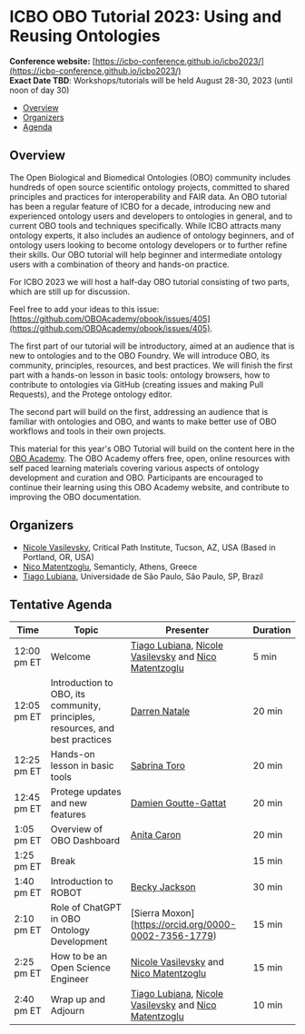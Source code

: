 # ICBO OBO Tutorial 2023: Using and Reusing Ontologies

**Conference website:** [https://icbo-conference.github.io/icbo2023/](https://icbo-conference.github.io/icbo2023/)  
**Exact Date TBD**: Workshops/tutorials will be held August 28-30, 2023 (until noon of day 30)  


- [Overview](#overview)
- [Organizers](#organizers)
- [Agenda](#agenda)

<a name="overview"></a>

## Overview

The Open Biological and Biomedical Ontologies (OBO) community includes hundreds of open source scientific ontology projects, 
committed to shared principles and practices for interoperability and FAIR data. An OBO tutorial has been a regular feature of ICBO for a decade, introducing new and experienced ontology users and developers to ontologies in general, and to current OBO tools and techniques specifically. While ICBO attracts many ontology experts, it also includes an audience of ontology beginners, and of ontology users looking to become ontology developers or to further refine their skills. Our OBO tutorial will help beginner and intermediate ontology users with a combination of theory and hands-on practice.

For ICBO 2023 we will host a half-day OBO tutorial consisting of two parts, which are still up for discussion.

Feel free to add your ideas to this issue: [https://github.com/OBOAcademy/obook/issues/405](https://github.com/OBOAcademy/obook/issues/405).

The first part of our tutorial will be introductory, aimed at an audience that is new to ontologies and to the OBO Foundry. 
We will introduce OBO, its community, principles, resources, and best practices. 
We will finish the first part with a hands-on lesson in basic tools: ontology browsers, how to contribute to ontologies via 
GitHub (creating issues and making Pull Requests), and the Protege ontology editor.

The second part will build on the first, addressing an audience that is familiar with ontologies and OBO, and wants to make better use of 
OBO workflows and tools in their own projects. 

This material for this year's OBO Tutorial will build on the content here in the [OBO Academy](https://oboacademy.github.io/obook/). 
The OBO Academy offers free, open, online resources with self paced learning materials covering various aspects of ontology development and 
curation and OBO. Participants are encouraged to continue their learning using this OBO Academy website, and contribute to improving the 
OBO documentation.

<a name="organizers"></a>

## Organizers

- [Nicole Vasilevsky](https://orcid.org/0000-0001-5208-3432), Critical Path Institute, Tucson, AZ, USA (Based in Portland, OR, USA)
- [Nico Matentzoglu](https://orcid.org/0000-0002-7356-1779), Semanticly, Athens, Greece
- [Tiago Lubiana](https://orcid.org/0000-0003-2473-2313), Universidade de São Paulo, São Paulo, SP, Brazil

<a name="agenda"></a>

## Tentative Agenda

| Time | Topic | Presenter | Duration |
| ----------- | ---- | ---- | ---- |
| 12:00 pm ET  | Welcome | [Tiago Lubiana](https://orcid.org/0000-0003-2473-2313), [Nicole Vasilevsky](https://orcid.org/0000-0001-5208-3432) and [Nico Matentzoglu](https://orcid.org/0000-0002-7356-1779) | 5 min |
| 12:05 pm ET | Introduction to OBO, its community, principles, resources, and best practices | [Darren Natale](https://orcid.org/0000-0001-5809-9523) | 20 min |
| 12:25 pm ET | Hands-on lesson in basic tools | [Sabrina Toro](https://orcid.org/0000-0002-4142-7153) | 20 min |
| 12:45 pm ET | Protege updates and new features | [Damien Goutte-Gattat](https://orcid.org/0000-0002-6095-8718) | 20 min |
| 1:05 pm ET | Overview of OBO Dashboard | [Anita Caron](https://orcid.org/0000-0002-6523-4866) | 20 min |
| 1:25 pm ET | Break | | 15 min |
| 1:40 pm ET | Introduction to ROBOT | [Becky Jackson](https://orcid.org/0000-0003-4871-5569) | 30 min |
| 2:10 pm ET | Role of ChatGPT in OBO Ontology Development  | [Sierra Moxon][https://orcid.org/0000-0002-7356-1779) | 15 min |
| 2:25 pm ET | How to be an Open Science Engineer | [Nicole Vasilevsky](https://orcid.org/0000-0001-5208-3432) and [Nico Matentzoglu](https://orcid.org/0000-0002-7356-1779)  | 15 min |
| 2:40 pm ET | Wrap up and Adjourn | [Tiago Lubiana](https://orcid.org/0000-0003-2473-2313), [Nicole Vasilevsky](https://orcid.org/0000-0001-5208-3432) and [Nico Matentzoglu](https://orcid.org/0000-0002-7356-1779)  | 10 min |

